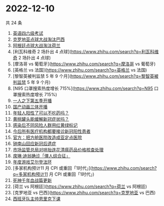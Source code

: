 # 2022-12-10

共 24 条

<!-- BEGIN -->
<!-- 最后更新时间 Sat Dec 10 2022 22:01:55 GMT+0800 (China Standard Time) -->

1. [英语四六级考试](https://www.zhihu.com/search?q=英语四六级考试)
1. [克罗地亚点球大战淘汰巴西](https://www.zhihu.com/search?q=克罗地亚点球大战淘汰巴西)
1. [阿根廷点球大战淘汰荷兰](https://www.zhihu.com/search?q=阿根廷点球大战淘汰荷兰)
1. [利瓦科维奇 2 场扑出 4 点球](https://www.zhihu.com/search?q=利瓦科维奇 2 场扑出 4 点球)
1. [摩洛哥 vs 葡萄牙](https://www.zhihu.com/search?q=摩洛哥 vs 葡萄牙)
1. [英格兰 vs 法国](https://www.zhihu.com/search?q=英格兰 vs 法国)
1. [黎智英被判监禁 5 年 9 个月](https://www.zhihu.com/search?q=黎智英被判监禁 5 年 9 个月)
1. [N95 口罩搜索热度增长 715%](https://www.zhihu.com/search?q=N95 口罩搜索热度增长 715%)
1. [一人之下第五季开播](https://www.zhihu.com/search?q=一人之下第五季开播)
1. [国产动画三体开播](https://www.zhihu.com/search?q=国产动画三体开播)
1. [年轻人阳性了可以不吃药吗？](https://www.zhihu.com/search?q=年轻人阳性了可以不吃药吗？)
1. [黄桃罐头能缓解新冠症状吗？](https://www.zhihu.com/search?q=黄桃罐头能缓解新冠症状吗？)
1. [感染后不同风险人群用红黄绿标记](https://www.zhihu.com/search?q=感染后不同风险人群用红黄绿标记)
1. [今后所有医疗机构都要接诊新冠阳性患者](https://www.zhihu.com/search?q=今后所有医疗机构都要接诊新冠阳性患者)
1. [官方：把方舱医院改造成亚定点医院](https://www.zhihu.com/search?q=官方：把方舱医院改造成亚定点医院)
1. [钟南山回应新冠后遗症](https://www.zhihu.com/search?q=钟南山回应新冠后遗症)
1. [市场监管总局对哄抬连花清瘟药品价格核查处理](https://www.zhihu.com/search?q=市场监管总局对哄抬连花清瘟药品价格核查处理)
1. [席琳·迪翁确诊「僵人综合征」](https://www.zhihu.com/search?q=席琳·迪翁确诊「僵人综合征」)
1. [年度游戏艾尔登法环](https://www.zhihu.com/search?q=年度游戏艾尔登法环)
1. [多家机构预计11 月 CPI 或重回「1时代」](https://www.zhihu.com/search?q=多家机构预计11 月 CPI
   或重回「1时代」)
1. [死神千年血战篇更新](https://www.zhihu.com/search?q=死神千年血战篇更新)
1. [荷兰 vs 阿根廷](https://www.zhihu.com/search?q=荷兰 vs 阿根廷)
1. [克罗地亚 vs 巴西](https://www.zhihu.com/search?q=克罗地亚 vs 巴西)
1. [西班牙队主帅恩里克下课](https://www.zhihu.com/search?q=西班牙队主帅恩里克下课)

<!-- END -->
